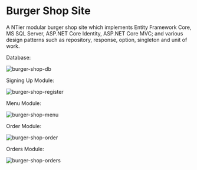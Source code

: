 # Burger Shop Site

A NTier modular burger shop site which implements Entity Framework Core, MS SQL Server, ASP.NET Core Identity, ASP.NET Core MVC; and various design patterns such as repository, response, option, singleton and unit of work.

Database:

![burger-shop-db](https://github.com/mukumbasar/burger-shop/assets/93601245/f369b518-4c04-4e48-9ffd-742cf6856f9b)

Signing Up Module:

![burger-shop-register](https://github.com/mukumbasar/burger-shop/assets/93601245/a90d17da-a6b1-416c-a945-05f0f508ceca)

Menu Module:

![burger-shop-menu](https://github.com/mukumbasar/burger-shop/assets/93601245/6348c680-d33a-438c-b601-fd1450f77e8d)

Order Module:

![burger-shop-order](https://github.com/mukumbasar/burger-shop/assets/93601245/d13df858-5320-4fa0-9aca-aa020e3fa607)

Orders Module:

![burger-shop-orders](https://github.com/mukumbasar/burger-shop/assets/93601245/0fcbfff2-13d3-4ffa-93f6-560f7aa57b09)



